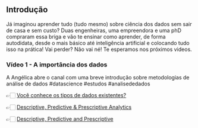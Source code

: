 ## Introdução

Já imaginou aprender tudo (tudo mesmo) sobre ciência dos dados sem sair de casa e sem custo?
Duas engenheiras, uma empreendora e uma phD compraram essa briga e vão te ensinar como aprender, de forma autodidata, desde o mais básico até inteligência artificial e colocando tudo isso na prática!
Vai perder? Não vai né! Te esperamos nos próximos videos.

### Vídeo 1 - A importância dos dados

A Angélica abre o canal com uma breve introdução sobre metodologias de análise de dados #datascience #estudos #analisededados

👉🏻 [Você conhece os tipos de dados existentes?](https://www.reamp.com.br/blog/2017/07/voce-conhece-quais-sao-os-tipos-de-dados-existentes/)

👉🏻 [Descriptive, Predictive & Prescriptive Analytics](https://studyonline.unsw.edu.au/blog/descriptive-predictive-prescriptive-analytics)

👉🏻 [Descriptive, Predictive and Prescriptive](https://www.gurobi.com/company/about-gurobi/prescriptive-analytics/)



